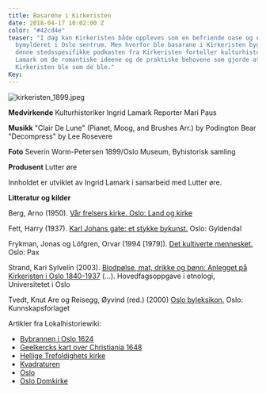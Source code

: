 ```yaml
---
title: Basarene i Kirkeristen
date: 2018-04-17 10:02:00 Z
color: "#42cd4e"
teaser: "I dag kan Kirkeristen både oppleves som en befriende oase og et hinder i
  bymylderet i Oslo sentrum. Men hvorfor ble basarane i Kirkeristen bygget? \n\nI
  denne stedsspesifikke podkasten fra Kirkeristen forteller kulturhistoriker Ingrid
  Lamark om de romantiske ideene og de praktiske behovene som gjorde at basarene i
  Kirkeristen ble som de ble."
Key: 
---
```


![kirkeristen_1899.jpeg](/uploads/kirkeristen_1899.jpeg)

**Medvirkende**
Kulturhistoriker Ingrid Lamark
Reporter Mari Paus

**Musikk**
"Clair De Lune" (Pianet, Moog, and Brushes Arr.) by Podington Bear
"Decompress" by Lee Rosevere

**Foto**
Severin Worm-Petersen 1899/Oslo Museum, Byhistorisk samling

**Produsent**
Lutter øre

Innholdet er utviklet av Ingrid Lamark i samarbeid med Lutter øre.

**Litteratur og kilder**

Berg, Arno (1950). [Vår frelsers kirke. Oslo: Land og kirke](https://urn.nb.no/URN:NBN:no-nb_digibok_2011110906060)

Fett, Harry (1937). [Karl Johans gate: et stykke bykunst.](https://urn.nb.no/URN:NBN:no-nb_digibok_2014032508090) Oslo: Gyldendal

Frykman, Jonas og Löfgren, Orvar (1994 [1979]). [Det kultiverte mennesket.](https://urn.nb.no/URN:NBN:no-nb_digibok_2008062404116) Oslo: Pax

Strand, Kari Sylvelin (2003). [Blodpølse, mat, drikke og bønn: Anlegget på Kirkeristen i Oslo 1840-1937](http://urn.nb.no/URN:NBN:no-8494) (…). Hovedfagsoppgave i etnologi, Universitetet i Oslo

Tvedt, Knut Are og Reisegg, Øyvind (red.) (2000) [Oslo byleksikon.](https://urn.nb.no/URN:NBN:no-nb_digibok_2009011300087) Oslo: Kunnskapsforlaget

Artikler fra Lokalhistoriewiki:

* [Bybrannen i Oslo 1624](https://lokalhistoriewiki.no/wiki/Bybrannen_i_Oslo_1624)
* [Geelkercks kart over Christiania 1648](https://lokalhistoriewiki.no/wiki/Fil:Christiania_Geelkerck_1648.jpg)
* [Hellige Trefoldighets kirke](https://lokalhistoriewiki.no/wiki/Hellig_Trefoldighets_kirke_(Oslo))
* [Kvadraturen](https://lokalhistoriewiki.no/wiki/Kvadraturen_(Oslo))
* [Oslo](https://lokalhistoriewiki.no/wiki/Oslo)
* [Oslo Domkirke ](https://lokalhistoriewiki.no/wiki/Oslo_domkirke)